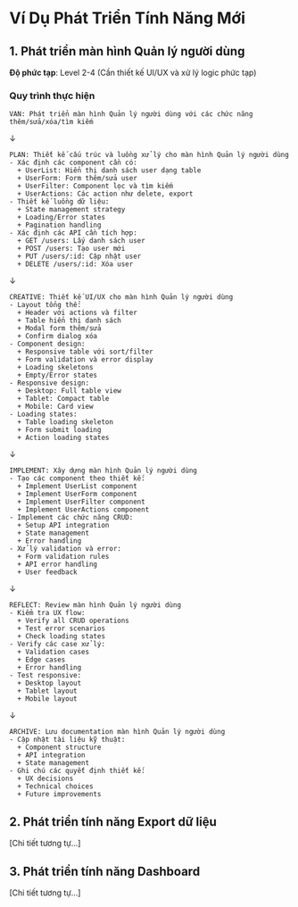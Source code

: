 # Ví Dụ Phát Triển Tính Năng Mới

## 1. Phát triển màn hình Quản lý người dùng

**Độ phức tạp**: Level 2-4 (Cần thiết kế UI/UX và xử lý logic phức tạp)

### Quy trình thực hiện

```
VAN: Phát triển màn hình Quản lý người dùng với các chức năng thêm/sửa/xóa/tìm kiếm
```

↓

```
PLAN: Thiết kế cấu trúc và luồng xử lý cho màn hình Quản lý người dùng
- Xác định các component cần có:
  + UserList: Hiển thị danh sách user dạng table
  + UserForm: Form thêm/sửa user
  + UserFilter: Component lọc và tìm kiếm
  + UserActions: Các action như delete, export
- Thiết kế luồng dữ liệu:
  + State management strategy
  + Loading/Error states
  + Pagination handling
- Xác định các API cần tích hợp:
  + GET /users: Lấy danh sách user
  + POST /users: Tạo user mới
  + PUT /users/:id: Cập nhật user
  + DELETE /users/:id: Xóa user
```

↓

```
CREATIVE: Thiết kế UI/UX cho màn hình Quản lý người dùng
- Layout tổng thể:
  + Header với actions và filter
  + Table hiển thị danh sách
  + Modal form thêm/sửa
  + Confirm dialog xóa
- Component design:
  + Responsive table với sort/filter
  + Form validation và error display
  + Loading skeletons
  + Empty/Error states
- Responsive design:
  + Desktop: Full table view
  + Tablet: Compact table
  + Mobile: Card view
- Loading states:
  + Table loading skeleton
  + Form submit loading
  + Action loading states
```

↓

```
IMPLEMENT: Xây dựng màn hình Quản lý người dùng
- Tạo các component theo thiết kế:
  + Implement UserList component
  + Implement UserForm component
  + Implement UserFilter component
  + Implement UserActions component
- Implement các chức năng CRUD:
  + Setup API integration
  + State management
  + Error handling
- Xử lý validation và error:
  + Form validation rules
  + API error handling
  + User feedback
```

↓

```
REFLECT: Review màn hình Quản lý người dùng
- Kiểm tra UX flow:
  + Verify all CRUD operations
  + Test error scenarios
  + Check loading states
- Verify các case xử lý:
  + Validation cases
  + Edge cases
  + Error handling
- Test responsive:
  + Desktop layout
  + Tablet layout
  + Mobile layout
```

↓

```
ARCHIVE: Lưu documentation màn hình Quản lý người dùng
- Cập nhật tài liệu kỹ thuật:
  + Component structure
  + API integration
  + State management
- Ghi chú các quyết định thiết kế:
  + UX decisions
  + Technical choices
  + Future improvements
```

## 2. Phát triển tính năng Export dữ liệu

[Chi tiết tương tự...]

## 3. Phát triển tính năng Dashboard

[Chi tiết tương tự...]
